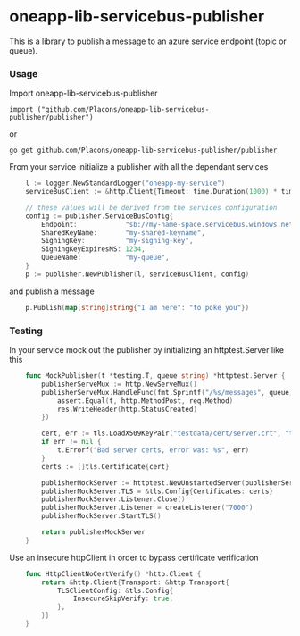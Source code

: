 # oneapp-lib-servicebus-publisher

This is a library to publish a message to an azure service endpoint (topic or queue).

### Usage

Import oneapp-lib-servicebus-publisher

```import ("github.com/Placons/oneapp-lib-servicebus-publisher/publisher")```

or

```go get github.com/Placons/oneapp-lib-servicebus-publisher/publisher```

From your service initialize a publisher with all the dependant services

```go
	l := logger.NewStandardLogger("oneapp-my-service")
	serviceBusClient := &http.Client{Timeout: time.Duration(1000) * time.Millisecond}

	// these values will be derived from the services configuration
	config := publisher.ServiceBusConfig{
		Endpoint:            "sb://my-name-space.servicebus.windows.net",
		SharedKeyName:       "my-shared-keyname",
		SigningKey:          "my-signing-key",
		SigningKeyExpiresMS: 1234,
		QueueName:           "my-queue",
	}
	p := publisher.NewPublisher(l, serviceBusClient, config)
```

 and publish a message

```go
	p.Publish(map[string]string{"I am here": "to poke you"})
```

### Testing

In your service mock out the publisher by initializing an httptest.Server like this
```go
	func MockPublisher(t *testing.T, queue string) *httptest.Server {
		publisherServeMux := http.NewServeMux()
		publisherServeMux.HandleFunc(fmt.Sprintf("/%s/messages", queue), func(res http.ResponseWriter, req *http.Request) {
			assert.Equal(t, http.MethodPost, req.Method)
			res.WriteHeader(http.StatusCreated)
		})

		cert, err := tls.LoadX509KeyPair("testdata/cert/server.crt", "testdata/cert/server.key")
		if err != nil {
			t.Errorf("Bad server certs, error was: %s", err)
		}
		certs := []tls.Certificate{cert}

		publisherMockServer := httptest.NewUnstartedServer(publisherServeMux)
		publisherMockServer.TLS = &tls.Config{Certificates: certs}
		publisherMockServer.Listener.Close()
		publisherMockServer.Listener = createListener("7000")
		publisherMockServer.StartTLS()

		return publisherMockServer
    }
```

Use an insecure httpClient in order to bypass certificate verification
```go
	func HttpClientNoCertVerify() *http.Client {
		return &http.Client{Transport: &http.Transport{
			TLSClientConfig: &tls.Config{
				InsecureSkipVerify: true,
			},
		}}
	}
```